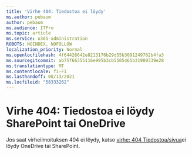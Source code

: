 ```yaml
---
title: 'Virhe 404: Tiedostoa ei löydy'
ms.author: pebaum
author: pebaum
ms.audience: ITPro
ms.topic: article
ms.service: o365-administration
ROBOTS: NOINDEX, NOFOLLOW
localization_priority: Normal
ms.openlocfilehash: 4f64426642e8213176b29d55b3091249762b4fa3
ms.sourcegitcommit: ab75f66355116e995b3cb5505465b31989339e28
ms.translationtype: MT
ms.contentlocale: fi-FI
ms.lasthandoff: 08/13/2021
ms.locfileid: "58333262"
---
```

# <a name="error-404-file-not-found-in-sharepoint-or-onedrive"></a>Virhe 404: Tiedostoa ei löydy SharePoint tai OneDrive

Jos saat virheilmoituksen 404 ei löydy, katso [virhe: 404 Tiedostoa/sivua](https://docs.microsoft.com/sharepoint/troubleshoot/administration/error-404-onedrive-sharepoint)ei löydy OneDrive tai SharePoint.